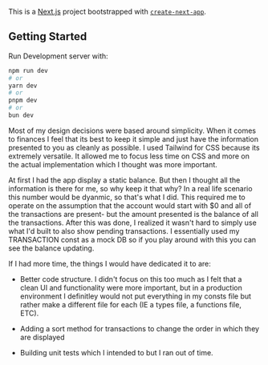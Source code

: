 This is a [Next.js](https://nextjs.org) project bootstrapped with [`create-next-app`](https://nextjs.org/docs/app/api-reference/cli/create-next-app).

## Getting Started

Run Development server with: 

```bash
npm run dev
# or
yarn dev
# or
pnpm dev
# or
bun dev
```


Most of my design decisions were based around simplicity. When it comes to finances I feel that its best to keep it simple and just have the information presented to you as cleanly as possible. I used Tailwind for CSS because its extremely versatile. It allowed me to focus less time on CSS and more on the actual implementation which I thought was more important. 

At first I had the app display a static balance. But then I thought all the information is there for me, so why keep it that why? In a real life scenario this number would be dyanmic, so that's what I did. This required me to operate on the assumption that the account would start with $0 and all of the transactions are present- but the amount presented is the balance of all the transactions. After this was done, I realized it wasn't hard to simply use what I'd built to also show pending transactions. I essentially used my TRANSACTION const as a mock DB so if you play around with this you can see the balance updating. 

If I had more time, the things I would have dedicated it to are: 

-  Better code structure. I didn't focus on this too much as I felt that a clean UI and functionality were more important, but in a production environment I definitley would not put everything in my consts file but rather make a different file for each (IE a types file, a functions file, ETC). 

- Adding a sort method for transactions to change the order in which they are displayed 

- Building unit tests which I intended to but I ran out of time. 